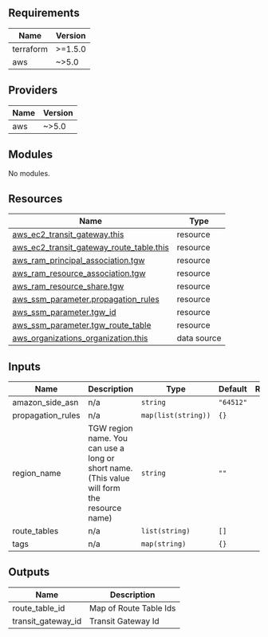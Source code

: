 <!-- BEGIN_TF_DOCS -->
## Requirements

| Name | Version |
|------|---------|
| terraform | >=1.5.0 |
| aws | ~>5.0 |

## Providers

| Name | Version |
|------|---------|
| aws | ~>5.0 |

## Modules

No modules.

## Resources

| Name | Type |
|------|------|
| [aws_ec2_transit_gateway.this](https://registry.terraform.io/providers/hashicorp/aws/latest/docs/resources/ec2_transit_gateway) | resource |
| [aws_ec2_transit_gateway_route_table.this](https://registry.terraform.io/providers/hashicorp/aws/latest/docs/resources/ec2_transit_gateway_route_table) | resource |
| [aws_ram_principal_association.tgw](https://registry.terraform.io/providers/hashicorp/aws/latest/docs/resources/ram_principal_association) | resource |
| [aws_ram_resource_association.tgw](https://registry.terraform.io/providers/hashicorp/aws/latest/docs/resources/ram_resource_association) | resource |
| [aws_ram_resource_share.tgw](https://registry.terraform.io/providers/hashicorp/aws/latest/docs/resources/ram_resource_share) | resource |
| [aws_ssm_parameter.propagation_rules](https://registry.terraform.io/providers/hashicorp/aws/latest/docs/resources/ssm_parameter) | resource |
| [aws_ssm_parameter.tgw_id](https://registry.terraform.io/providers/hashicorp/aws/latest/docs/resources/ssm_parameter) | resource |
| [aws_ssm_parameter.tgw_route_table](https://registry.terraform.io/providers/hashicorp/aws/latest/docs/resources/ssm_parameter) | resource |
| [aws_organizations_organization.this](https://registry.terraform.io/providers/hashicorp/aws/latest/docs/data-sources/organizations_organization) | data source |

## Inputs

| Name | Description | Type | Default | Required |
|------|-------------|------|---------|:--------:|
| amazon\_side\_asn | n/a | `string` | `"64512"` | no |
| propagation\_rules | n/a | `map(list(string))` | `{}` | no |
| region\_name | TGW region name. You can use a long or short name. (This value will form the resource name) | `string` | `""` | no |
| route\_tables | n/a | `list(string)` | `[]` | no |
| tags | n/a | `map(string)` | `{}` | no |

## Outputs

| Name | Description |
|------|-------------|
| route\_table\_id | Map of Route Table Ids |
| transit\_gateway\_id | Transit Gateway Id |
<!-- END_TF_DOCS -->